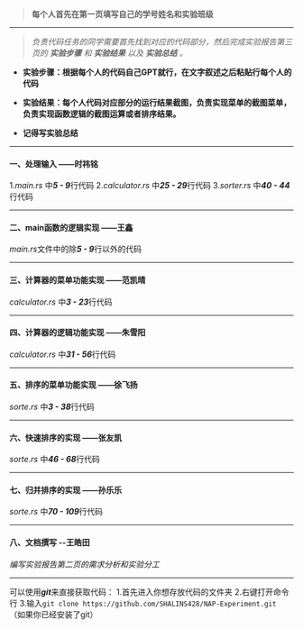>**每个人首先在第一页填写自己的学号姓名和实验班级**

***

> *负责代码任务的同学需要首先找到对应的代码部分，然后完成实验报告第三页的 **实验步骤** 和 **实验结果** 以及 **实验总结** 。*

- **实验步骤：根据每个人的代码自己GPT就行，在文字叙述之后粘贴行每个人的代码**

- **实验结果：每个人代码对应部分的运行结果截图，负责实现菜单的截图菜单，负责实现函数逻辑的截图运算或者排序结果。**

- **记得写实验总结**

---

#### 一、处理输入 ——时祎铭
1.*main.rs* 中***5 - 9***行代码
2.*calculator.rs* 中***25 - 29***行代码
3.*sorter.rs* 中***40 - 44***行代码

---

#### 二、main函数的逻辑实现 ——王鑫
*main.rs*文件中的除***5 - 9***行以外的代码

***

#### 三、计算器的菜单功能实现 ——范凯晴
*calculator.rs* 中***3 - 23***行代码

---
#### 四、计算器的逻辑功能实现 ——朱雪阳
*calculator.rs* 中***31 - 56***行代码

---

#### 五、排序的菜单功能实现 ——徐飞扬
*sorte.rs* 中***3 - 38***行代码

---

#### 六、快速排序的实现 ——张友凯
*sorte.rs* 中***46 - 68***行代码

---

#### 七、归并排序的实现 ——孙乐乐
*sorte.rs* 中***70 - 109***行代码

***

#### 八、文档撰写 --王皓田
*编写实验报告第二页的需求分析和实验分工*

---

可以使用***git***来直接获取代码：
1.首先进入你想存放代码的文件夹
2.右键打开命令行
3.输入`git clone https://github.com/SHALINS428/NAP-Experiment.git` （如果你已经安装了git）
  




